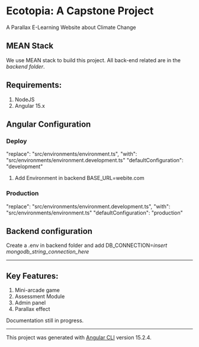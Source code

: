 # Ecotopia: A Capstone Project
A Parallax E-Learning Website about Climate Change

## MEAN Stack
We use MEAN stack to build this project. All back-end related are in the *backend folder*. 

## Requirements:
1. NodeJS
2. Angular 15.x

## Angular Configuration
### Deploy
"replace": "src/environments/environment.ts",
"with": "src/environments/environment.development.ts"
"defaultConfiguration": "development"
1. Add Environment in backend BASE_URL=webite.com

### Production
"replace": "src/environments/environment.development.ts",
"with": "src/environments/environment.ts"
"defaultConfiguration": "production"

## Backend configuration
Create a .env in backend folder and add DB_CONNECTION=*insert mongodb_string_connection_here*

---

## Key Features:
1. Mini-arcade game
2. Assessment Module
3. Admin panel
4. Parallax effect

Documentation still in progress.

---

This project was generated with [Angular CLI](https://github.com/angular/angular-cli) version 15.2.4.
